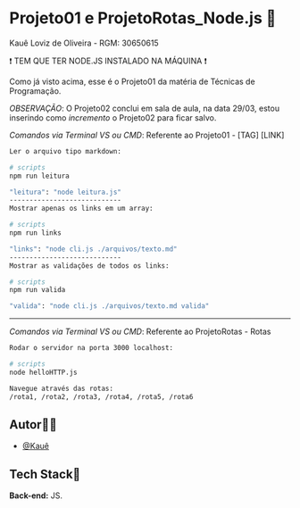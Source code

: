 # Projeto01 e ProjetoRotas_Node.js 🎲
Kauê Loviz de Oliveira - RGM: 30650615

❗ TEM QUE TER NODE.JS INSTALADO NA MÁQUINA ❗

Como já visto acima, esse é o Projeto01 da matéria de Técnicas de Programação.

*OBSERVAÇÃO*: O Projeto02 conclui em sala de aula, na data 29/03, estou inserindo como *incremento* o Projeto02 para ficar salvo.

*Comandos via Terminal VS ou CMD*: Referente ao Projeto01 - [TAG] [LINK]
```bash
Ler o arquivo tipo markdown:

# scripts
npm run leitura

"leitura": "node leitura.js"
----------------------------
Mostrar apenas os links em um array:

# scripts
npm run links

"links": "node cli.js ./arquivos/texto.md"
----------------------------
Mostrar as validações de todos os links:

# scripts
npm run valida

"valida": "node cli.js ./arquivos/texto.md valida"
```

__________________________________________________

*Comandos via Terminal VS ou CMD*: Referente ao ProjetoRotas - Rotas
```bash
Rodar o servidor na porta 3000 localhost:

# scripts
node helloHTTP.js

Navegue através das rotas:
/rota1, /rota2, /rota3, /rota4, /rota5, /rota6
```

## Autor🙋‍♂️
- [@Kauê](https://github.com/KaueLoviz)

 
## Tech Stack📝
**Back-end:** JS.
